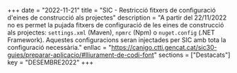 +++
date = "2022-11-21"
title = "SIC - Restricció fitxers de configuració d'eines de construcció als projectes"
description = "A partir del 22/11/2022 no es permet la pujada fitxers de configuració de les eines de construcció als projectes: `settings.xml` (Maven), `npmrc` (Npm) o `nuget.config` (.NET Framework). Aquestes configuracions seran injectades per SIC amb tota la configuració necessària."
enllac = "https://canigo.ctti.gencat.cat/sic30-guies/preparar-aplicacio/#lliurament-de-codi-font"
sections = ["Destacats"]
key = "DESEMBRE2022"
+++